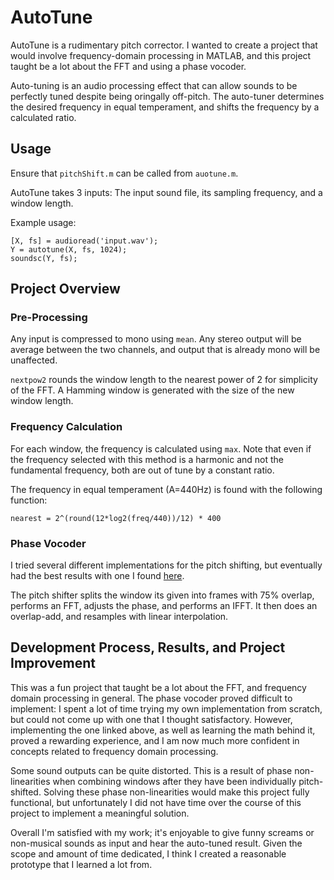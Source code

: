 # AutoTune

AutoTune is a rudimentary pitch corrector. I wanted to create a project that would involve frequency-domain processing in MATLAB, and this project taught be a lot about the FFT and using a phase vocoder.

Auto-tuning is an audio processing effect that can allow sounds to be perfectly tuned despite being oringally off-pitch. The auto-tuner determines the desired frequency in equal temperament, and shifts the frequency by a calculated ratio.

## Usage

Ensure that `pitchShift.m` can be called from `auotune.m`.

AutoTune takes 3 inputs: The input sound file, its sampling frequency, and a window length.

Example usage:

```
[X, fs] = audioread('input.wav');
Y = autotune(X, fs, 1024);
soundsc(Y, fs);
```

## Project Overview

### Pre-Processing

Any input is compressed to mono using `mean`. Any stereo output will be average between the two channels, and output that is already mono will be unaffected. 

`nextpow2` rounds the window length to the nearest power of 2 for simplicity of the FFT. A Hamming window is generated with the size of the new window length.

### Frequency Calculation

For each window, the frequency is calculated using `max`. Note that even if the frequency selected with this method is a harmonic and not the fundamental frequency, both are out of tune by a constant ratio.

The frequency in equal temperament (A=440Hz) is found with the following function:

```
nearest = 2^(round(12*log2(freq/440))/12) * 400
```

### Phase Vocoder

I tried several different implementations for the pitch shifting, but eventually had the best results with one I found [here](http://www.guitarpitchshifter.com/algorithm.html).

The pitch shifter splits the window its given into frames with 75% overlap, performs an FFT, adjusts the phase, and performs an IFFT. It then does an overlap-add, and resamples with linear interpolation.

## Development Process, Results, and Project Improvement

This was a fun project that taught be a lot about the FFT, and frequency domain processing in general. The phase vocoder proved difficult to implement: I spent a lot of time trying my own implementation from scratch, but could not come up with one that I thought satisfactory. However, implementing the one linked above, as well as learning the math behind it, proved a rewarding experience, and I am now much more confident in concepts related to frequency domain processing.

Some sound outputs can be quite distorted. This is a result of phase non-linearities when combining windows after they have been individually pitch-shifted. Solving these phase non-linearities would make this project fully functional, but unfortunately I did not have time over the course of this project to implement a meaningful solution.

Overall I'm satisfied with my work; it's enjoyable to give funny screams or non-musical sounds as input and hear the auto-tuned result. Given the scope and amount of time dedicated, I think I created a reasonable prototype that I learned a lot from.







